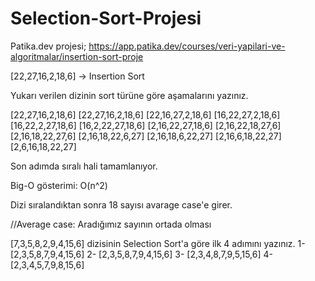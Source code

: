 # Selection-Sort-Projesi
Patika.dev projesi; https://app.patika.dev/courses/veri-yapilari-ve-algoritmalar/insertion-sort-proje

[22,27,16,2,18,6] -> Insertion Sort

Yukarı verilen dizinin sort türüne göre aşamalarını yazınız.

[22,27,16,2,18,6] [22,27,16,2,18,6] [22,16,27,2,18,6] [16,22,27,2,18,6] [16,22,2,27,18,6] [16,2,22,27,18,6] [2,16,22,27,18,6] [2,16,22,18,27,6] [2,16,18,22,27,6] [2,16,18,22,6,27] [2,16,18,6,22,27] [2,16,6,18,22,27] [2,6,16,18,22,27]

Son adımda sıralı hali tamamlanıyor.

Big-O gösterimi: O(n^2)

Dizi sıralandıktan sonra 18 sayısı avarage case'e girer.

//Average case: Aradığımız sayının ortada olması

[7,3,5,8,2,9,4,15,6] dizisinin Selection Sort'a göre ilk 4 adımını yazınız. 
1- [2,3,5,8,7,9,4,15,6] 
2- [2,3,5,8,7,9,4,15,6] 
3- [2,3,4,8,7,9,5,15,6] 
4- [2,3,4,5,7,9,8,15,6]